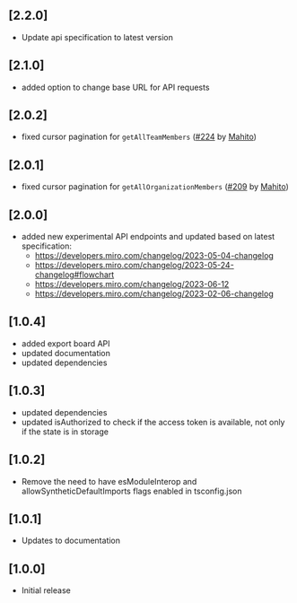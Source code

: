 ## [2.2.0]

- Update api specification to latest version

## [2.1.0]

- added option to change base URL for API requests

## [2.0.2]

- fixed cursor pagination for `getAllTeamMembers` ([#224](https://github.com/miroapp/api-clients/issues/224) by [Mahito](https://github.com/Mahito))

## [2.0.1]

- fixed cursor pagination for `getAllOrganizationMembers` ([#209](https://github.com/miroapp/api-clients/pull/209) by [Mahito](https://github.com/Mahito))

## [2.0.0]

- added new experimental API endpoints and updated based on latest specification:
   - https://developers.miro.com/changelog/2023-05-04-changelog
   - https://developers.miro.com/changelog/2023-05-24-changelog#flowchart
   - https://developers.miro.com/changelog/2023-06-12
   - https://developers.miro.com/changelog/2023-02-06-changelog

## [1.0.4]

- added export board API
- updated documentation
- updated dependencies

## [1.0.3]

- updated dependencies
- updated isAuthorized to check if the access token is available, not only if the state is in storage

## [1.0.2]

- Remove the need to have esModuleInterop and allowSyntheticDefaultImports flags enabled in tsconfig.json

## [1.0.1]

- Updates to documentation

## [1.0.0]

- Initial release
